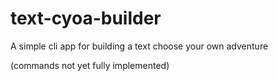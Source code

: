 # text-cyoa-builder

A simple cli app for building a text choose your own adventure

(commands not yet fully implemented)
